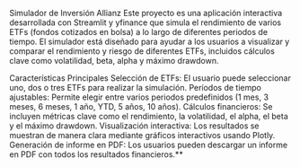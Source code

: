 

Simulador de Inversión Allianz
Este proyecto es una aplicación interactiva desarrollada con Streamlit y yfinance que simula el rendimiento de varios ETFs (fondos cotizados en bolsa) a lo largo de diferentes periodos de tiempo. El simulador está diseñado para ayudar a los usuarios a visualizar y comparar el rendimiento y riesgo de diferentes ETFs, incluidos cálculos clave como volatilidad, beta, alpha y máximo drawdown.

Características Principales
Selección de ETFs: El usuario puede seleccionar uno, dos o tres ETFs para realizar la simulación.
Períodos de tiempo ajustables: Permite elegir entre varios periodos predefinidos (1 mes, 3 meses, 6 meses, 1 año, YTD, 5 años, 10 años).
Cálculos financieros: Se incluyen métricas clave como el rendimiento, la volatilidad, el alpha, el beta y el máximo drawdown.
Visualización interactiva: Los resultados se muestran de manera clara mediante gráficos interactivos usando Plotly.
Generación de informe en PDF: Los usuarios pueden descargar un informe en PDF con todos los resultados financieros.**
